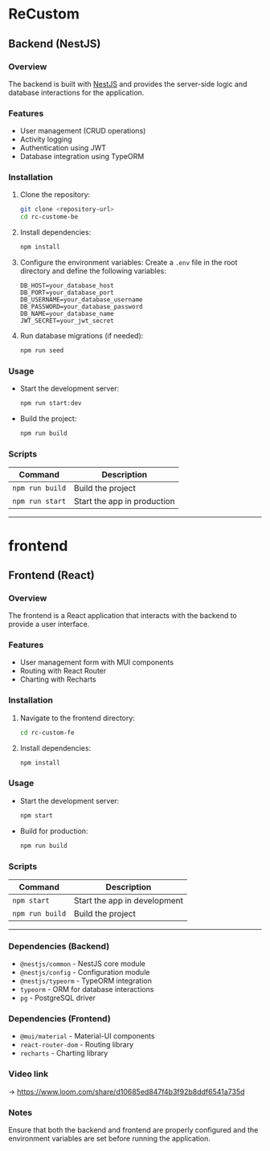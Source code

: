 # ReCustom

## Backend (NestJS)

### Overview

The backend is built with [NestJS](https://nestjs.com/) and provides the server-side logic and database interactions for the application.

### Features

- User management (CRUD operations)
- Activity logging
- Authentication using JWT
- Database integration using TypeORM

### Installation

1. Clone the repository:

   ```bash
   git clone <repository-url>
   cd rc-custome-be
   ```

2. Install dependencies:

   ```bash
   npm install
   ```

3. Configure the environment variables:
   Create a `.env` file in the root directory and define the following variables:

   ```env
   DB_HOST=your_database_host
   DB_PORT=your_database_port
   DB_USERNAME=your_database_username
   DB_PASSWORD=your_database_password
   DB_NAME=your_database_name
   JWT_SECRET=your_jwt_secret
   ```

4. Run database migrations (if needed):
   ```bash
   npm run seed
   ```

### Usage

- Start the development server:

  ```bash
  npm run start:dev
  ```

- Build the project:
  ```bash
  npm run build
  ```

### Scripts

| Command         | Description                 |
| --------------- | --------------------------- |
| `npm run build` | Build the project           |
| `npm run start` | Start the app in production |

---

# frontend

## Frontend (React)

### Overview

The frontend is a React application that interacts with the backend to provide a user interface.

### Features

- User management form with MUI components
- Routing with React Router
- Charting with Recharts

### Installation

1. Navigate to the frontend directory:

   ```bash
   cd rc-custom-fe
   ```

2. Install dependencies:
   ```bash
   npm install
   ```

### Usage

- Start the development server:

  ```bash
  npm start
  ```

- Build for production:
  ```bash
  npm run build
  ```

### Scripts

| Command         | Description                  |
| --------------- | ---------------------------- |
| `npm start`     | Start the app in development |
| `npm run build` | Build the project            |

---

### Dependencies (Backend)

- `@nestjs/common` - NestJS core module
- `@nestjs/config` - Configuration module
- `@nestjs/typeorm` - TypeORM integration
- `typeorm` - ORM for database interactions
- `pg` - PostgreSQL driver

### Dependencies (Frontend)

- `@mui/material` - Material-UI components
- `react-router-dom` - Routing library
- `recharts` - Charting library

### Video link

-> https://www.loom.com/share/d10685ed847f4b3f92b8ddf6541a735d

### Notes

Ensure that both the backend and frontend are properly configured and the environment variables are set before running the application.
